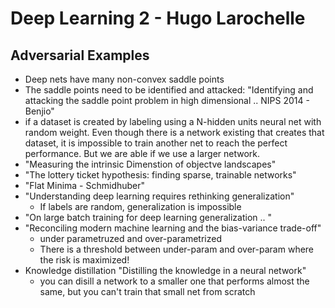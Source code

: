 # Deep Learning 2 - Hugo Larochelle 

## Adversarial Examples 
* Deep nets have many non-convex saddle points 
* The saddle points need to be identified and attacked: "Identifying and attacking the saddle point problem in high dimensional .. NIPS 2014 - Benjio"
* if a dataset is created by labeling using a N-hidden units neural net with random weight. Even though there is a network existing that creates that dataset, it is impossible to train another net to reach the perfect performance. But we are able if we use a larger network.
* "Measuring the intrinsic Dimenstion of objectve landscapes"
* "The lottery ticket hypothesis: finding sparse, trainable networks"
* "Flat Minima - Schmidhuber"
* "Understanding deep learning requires rethinking generalization"
	* If labels are random, generalization is impossible
* "On large batch training for deep learning generalization .. "
* "Reconciling modern machine learning and the bias-variance trade-off"
	* under parametruzed and over-parametrized 
	* There is a threshold between under-param and over-param where the risk is maximized!  
* Knowledge distillation "Distilling the knowledge in a neural network"
	* you can disill a network to a smaller one that performs almost the same, but you can't train that small net from scratch 
